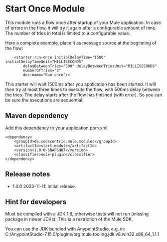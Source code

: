 # Start Once Module

This module runs a flow once after startup of your Mule application. In case of errors in the flow,
it will try it again after a configurable amount of time. The number of tries in total is limited
to a configurable value.

Here a complete example, place it as message source at the beginning of the flow:

```
	<starter:run-once initialDelayTime="1500"  initialDelayTimeUnit="MILLISECONDS"
		delayBetweenTries="500" delayBetweenTriesUnit="MILLISECONDS"
		numberOfTries="3"
		doc:name="Run once"/>
```

This starter will wait 1500ms after you application has been started. It will then try at most three times to execute the flow,
with 500ms delay between the tries. The delay starts after the flow has finished (with error). So you can be sure
the executions are sequential.

## Maven dependency

Add this dependency to your application pom.xml

```
<dependency>
	<groupId>de.codecentric.mule.modules</groupId>
	<artifactId>start-module</artifactId>
	<version>1.0.0-SNAPSHOT</version>
	<classifier>mule-plugin</classifier>
</dependency>
```

## Release notes

* 1.0.0 2023-11-11: Initial release. 

## Hint for developers

Must be compiled with a JDK 1.8, otherwise tests will not run (missing package in newer JDKs). This is a restriction of the Mule SDK. 

You can use the JDK bundled with AnypointStudio, e.g. in: C:/AnypointStudio-7.15.0/plugins/org.mule.tooling.jdk.v8.win32.x86_64_1.1.1

